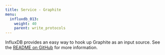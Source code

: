 ```yaml
---
title: Service - Graphite
menu:
  influxdb_013:
    weight: 40
    parent: write_protocols
---
```


InfluxDB provides an easy way to hook up Graphite as an input source.
See the [README on GitHub](https://github.com/influxdata/influxdb/blob/master/services/graphite/README.md) for more information.
